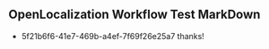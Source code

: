 ## OpenLocalization Workflow Test MarkDown
* 5f21b6f6-41e7-469b-a4ef-7f69f26e25a7 thanks!

<!--HONumber=Jul16_HO2-->


